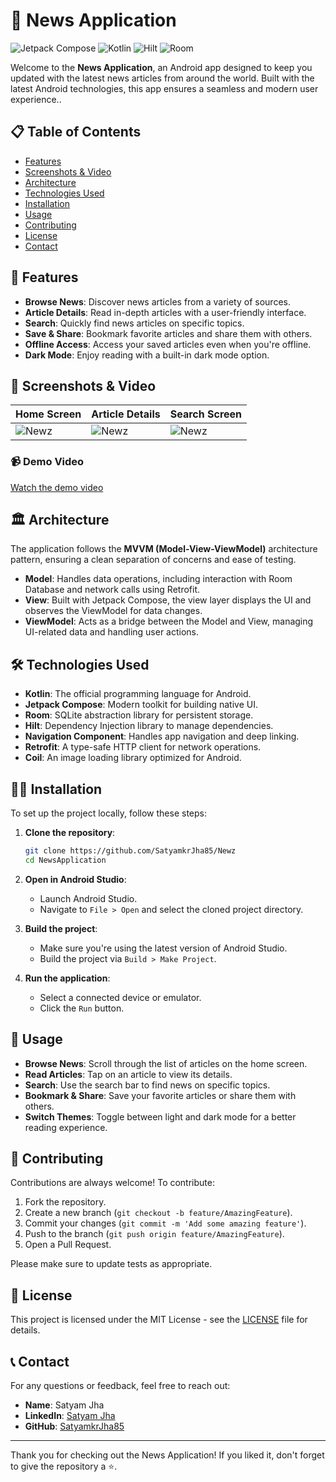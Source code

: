 # 📰 News Application

![Jetpack Compose](https://img.shields.io/badge/Jetpack%20Compose-Android-brightgreen)
![Kotlin](https://img.shields.io/badge/Kotlin-1.5.31-blue)
![Hilt](https://img.shields.io/badge/Hilt-DI-blueviolet)
![Room](https://img.shields.io/badge/Room-Database-yellowgreen)

Welcome to the **News Application**, an Android app designed to keep you updated with the latest news articles from around the world. Built with the latest Android technologies, this app ensures a seamless and modern user experience..

## 📋 Table of Contents
- [Features](#features)
- [Screenshots & Video](#screenshots--video)
- [Architecture](#architecture)
- [Technologies Used](#technologies-used)
- [Installation](#installation)
- [Usage](#usage)
- [Contributing](#contributing)
- [License](#license)
- [Contact](#contact)

## 🌟 Features
- **Browse News**: Discover news articles from a variety of sources.
- **Article Details**: Read in-depth articles with a user-friendly interface.
- **Search**: Quickly find news articles on specific topics.
- **Save & Share**: Bookmark favorite articles and share them with others.
- **Offline Access**: Access your saved articles even when you're offline.
- **Dark Mode**: Enjoy reading with a built-in dark mode option.

## 📸 Screenshots & Video

| Home Screen                         | Article Details                      | Search Screen                        |
|-------------------------------------|--------------------------------------|--------------------------------------|
| ![Newz](https://github.com/user-attachments/assets/ddc443ec-8565-42f9-8184-36a08e7f80df) | ![Newz](https://github.com/user-attachments/assets/ddc443ec-8565-42f9-8184-36a08e7f80df) | ![Newz](https://github.com/user-attachments/assets/ddc443ec-8565-42f9-8184-36a08e7f80df) |

### 📹 Demo Video
[Watch the demo video](https://github.com/user-attachments/assets/67c60d57-d6df-4db0-a741-4d9fec2d7e58)

## 🏛️ Architecture
The application follows the **MVVM (Model-View-ViewModel)** architecture pattern, ensuring a clean separation of concerns and ease of testing.

- **Model**: Handles data operations, including interaction with Room Database and network calls using Retrofit.
- **View**: Built with Jetpack Compose, the view layer displays the UI and observes the ViewModel for data changes.
- **ViewModel**: Acts as a bridge between the Model and View, managing UI-related data and handling user actions.


## 🛠️ Technologies Used
- **Kotlin**: The official programming language for Android.
- **Jetpack Compose**: Modern toolkit for building native UI.
- **Room**: SQLite abstraction library for persistent storage.
- **Hilt**: Dependency Injection library to manage dependencies.
- **Navigation Component**: Handles app navigation and deep linking.
- **Retrofit**: A type-safe HTTP client for network operations.
- **Coil**: An image loading library optimized for Android.

## 🧑‍💻 Installation
To set up the project locally, follow these steps:

1. **Clone the repository**:
    ```bash
    git clone https://github.com/SatyamkrJha85/Newz
    cd NewsApplication
    ```

2. **Open in Android Studio**:
    - Launch Android Studio.
    - Navigate to `File > Open` and select the cloned project directory.

3. **Build the project**:
    - Make sure you're using the latest version of Android Studio.
    - Build the project via `Build > Make Project`.

4. **Run the application**:
    - Select a connected device or emulator.
    - Click the `Run` button.

## 🚀 Usage
- **Browse News**: Scroll through the list of articles on the home screen.
- **Read Articles**: Tap on an article to view its details.
- **Search**: Use the search bar to find news on specific topics.
- **Bookmark & Share**: Save your favorite articles or share them with others.
- **Switch Themes**: Toggle between light and dark mode for a better reading experience.

## 🤝 Contributing
Contributions are always welcome! To contribute:

1. Fork the repository.
2. Create a new branch (`git checkout -b feature/AmazingFeature`).
3. Commit your changes (`git commit -m 'Add some amazing feature'`).
4. Push to the branch (`git push origin feature/AmazingFeature`).
5. Open a Pull Request.

Please make sure to update tests as appropriate.

## 📜 License
This project is licensed under the MIT License - see the [LICENSE](LICENSE) file for details.

## 📞 Contact
For any questions or feedback, feel free to reach out:

- **Name**: Satyam Jha
- **LinkedIn**: [Satyam Jha](https://www.linkedin.com/in/satyamkrjha/)
- **GitHub**: [SatyamkrJha85](https://github.com/SatyamkrJha85)

---

Thank you for checking out the News Application! If you liked it, don't forget to give the repository a ⭐.



